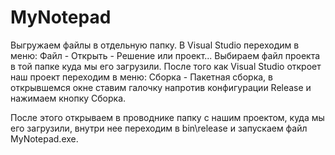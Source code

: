# MyNotepad
Выгружаем файлы в отдельную папку. В Visual Studio переходим в меню: Файл - Открыть - Решение или проект... Выбираем файл проекта в той папке куда мы его загрузили. После того как Visual Studio откроет наш проект переходим в меню: Сборка - Пакетная сборка, в открывшемся окне ставим галочку напротив конфигурации Release и нажимаем кнопку Сборка.

После этого открываем в проводнике папку с нашим проектом, куда мы его загрузили, внутри нее переходим в bin\release и запускаем файл MyNotepad.exe.
